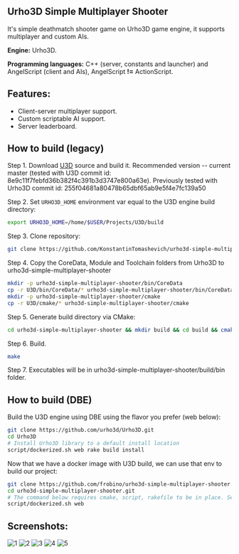 ## Urho3D Simple Multiplayer Shooter
It's simple deathmatch shooter game on Urho3D game engine, it supports multiplayer and custom AIs.

**Engine:** Urho3D.

**Programming languages:** C++ (server, constants and launcher) and AngelScript (client and AIs), AngelScript **!=** ActionScript.

## Features:
* Client-server multiplayer support.
* Custom scriptable AI support.
* Server leaderboard.

## How to build (legacy)

Step 1. Download [U3D](https://github.com/u3d-community/U3D) source and build it.
Recommended version -- current master (tested with U3D commit id: 8e9c11f7febfd36b382f4c391b3d3747e800a63e).
Previously tested with Urho3D commit id: 255f04681a80478b65dbf65ab9e5f4e7fc139a50

Step 2. Set `URHO3D_HOME` environment var equal to the U3D engine build directory:

```bash
export URHO3D_HOME=/home/$USER/Projects/U3D/build
```

Step 3. Clone repository:
```bash
git clone https://github.com/KonstantinTomashevich/urho3d-simple-multiplayer-shooter.git
```
Step 4. Copy the CoreData, Module and Toolchain folders from Urho3D to urho3d-simple-multiplayer-shooter
```bash
mkdir -p urho3d-simple-multiplayer-shooter/bin/CoreData
cp -r U3D/bin/CoreData/* urho3d-simple-multiplayer-shooter/bin/CoreData
mkdir -p urho3d-simple-multiplayer-shooter/cmake
cp -r U3D/cmake/* urho3d-simple-multiplayer-shooter/cmake
```

Step 5. Generate build directory via CMake:
```bash
cd urho3d-simple-multiplayer-shooter && mkdir build && cd build && cmake ..
```
Step 6. Build.
```bash
make
```
Step 7. Executables will be in urho3d-simple-multiplayer-shooter/build/bin folder.

## How to build (DBE)

Build the U3D engine using DBE using the flavor you prefer (web below):

```bash
git clone https://github.com/urho3d/Urho3D.git
cd Urho3D
# Install Urho3D library to a default install location
script/dockerized.sh web rake build install
```

Now that we have a docker image with U3D build, we can use that env to build our project:

```bash
git clone https://github.com/frobino/urho3d-simple-multiplayer-shooter.git
cd urho3d-simple-multiplayer-shooter.git
# The command below requires cmake, script, rakefile to be in place. See CMakefile
script/dockerized.sh web
```

## Screenshots:
![1](https://s30.postimg.org/hxgjgbs8h/image.png)
![2](https://s7.postimg.org/tyiiums4r/image.png)
![3](https://s30.postimg.org/bl1e6hp69/image.png)
![4](https://s30.postimg.org/uen73hne9/image.png)
![5](https://s30.postimg.org/tqeckjooh/image.png)

